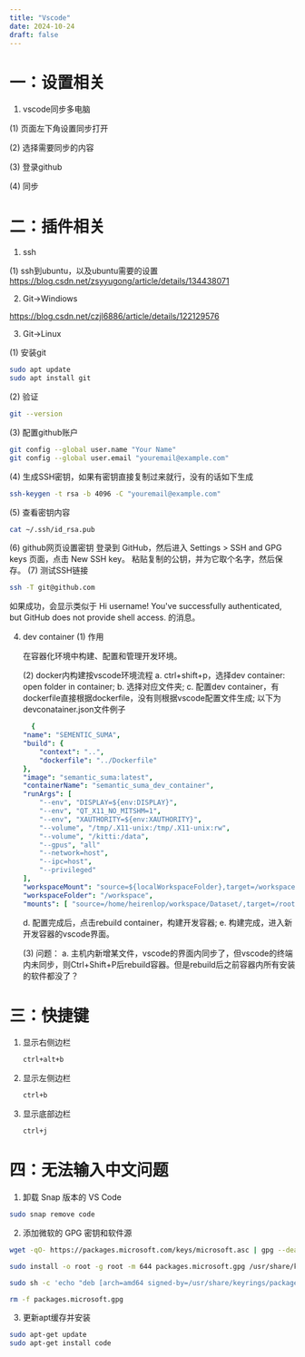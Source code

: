 ```yaml
---
title: "Vscode"
date: 2024-10-24
draft: false
---
```

# 一：设置相关

1. vscode同步多电脑

(1) 页面左下角设置同步打开

(2) 选择需要同步的内容

(3) 登录github

(4) 同步

# 二：插件相关 #

1. ssh

(1) ssh到ubuntu，以及ubuntu需要的设置
<https://blog.csdn.net/zsyyugong/article/details/134438071>

2. Git->Windiows

<https://blog.csdn.net/czjl6886/article/details/122129576>

3. Git->Linux

(1) 安装git

```bash
sudo apt update
sudo apt install git
```

(2) 验证

```bash
git --version
```

(3) 配置github账户

```bash
git config --global user.name "Your Name"
git config --global user.email "youremail@example.com"
```

(4) 生成SSH密钥，如果有密钥直接复制过来就行，没有的话如下生成

```bash
ssh-keygen -t rsa -b 4096 -C "youremail@example.com"
```

(5) 查看密钥内容

```bash
cat ~/.ssh/id_rsa.pub
```

(6) github网页设置密钥
登录到 GitHub，然后进入 Settings > SSH and GPG keys 页面，点击 New SSH key。
粘贴复制的公钥，并为它取个名字，然后保存。
(7) 测试SSH链接

```bash
ssh -T git@github.com
```

如果成功，会显示类似于 Hi username! You've successfully authenticated, but GitHub does not provide shell access. 的消息。

4. dev container
    (1) 作用

    在容器化环境中构建、配置和管理开发环境。

    (2) docker内构建按vscode环境流程
    a. ctrl+shift+p，选择dev container: open folder in container;
    b. 选择对应文件夹;
    c. 配置dev container，有dockerfile直接根据dockerfile，没有则根据vscode配置文件生成;
    以下为devconatainer.json文件例子

    ```yaml
      {
    "name": "SEMENTIC_SUMA",
    "build": {
        "context": "..",
        "dockerfile": "../Dockerfile"
    },
    "image": "semantic_suma:latest",
    "containerName": "semantic_suma_dev_container",
    "runArgs": [
        "--env", "DISPLAY=${env:DISPLAY}",
        "--env", "QT_X11_NO_MITSHM=1",
        "--env", "XAUTHORITY=${env:XAUTHORITY}",
        "--volume", "/tmp/.X11-unix:/tmp/.X11-unix:rw",
        "--volume", "/kitti:/data",
        "--gpus", "all"
        "--network=host",
        "--ipc=host",
        "--privileged"
    ],
    "workspaceMount": "source=${localWorkspaceFolder},target=/workspace,type=bind",
    "workspaceFolder": "/workspace",
    "mounts": [ "source=/home/heirenlop/workspace/Dataset/,target=/root/Dataset/,type=bind" ]}
    ```

    d. 配置完成后，点击rebuild container，构建开发容器;
    e. 构建完成，进入新开发容器的vscode界面。

    (3) 问题：
    a. 主机内新增某文件，vscode的界面内同步了，但vscode的终端内未同步，则Ctrl+Shift+P后rebuild容器。但是rebuild后之前容器内所有安装的软件都没了？

# 三：快捷键

1. 显示右侧边栏

   ```bash
   ctrl+alt+b
   ```

2. 显示左侧边栏

   ```bash
   ctrl+b
   ```

3. 显示底部边栏

   ```bash
   ctrl+j
   ```
# 四：无法输入中文问题

1. 卸载 Snap 版本的 VS Code
```bash
sudo snap remove code
```
2. 添加微软的 GPG 密钥和软件源
```bash
wget -qO- https://packages.microsoft.com/keys/microsoft.asc | gpg --dearmor > packages.microsoft.gpg

sudo install -o root -g root -m 644 packages.microsoft.gpg /usr/share/keyrings/

sudo sh -c 'echo "deb [arch=amd64 signed-by=/usr/share/keyrings/packages.microsoft.gpg] https://packages.microsoft.com/repos/vscode stable main" > /etc/apt/sources.list.d/vscode.list'

rm -f packages.microsoft.gpg
```

3. 更新apt缓存并安装
```bash
sudo apt-get update
sudo apt-get install code
```
